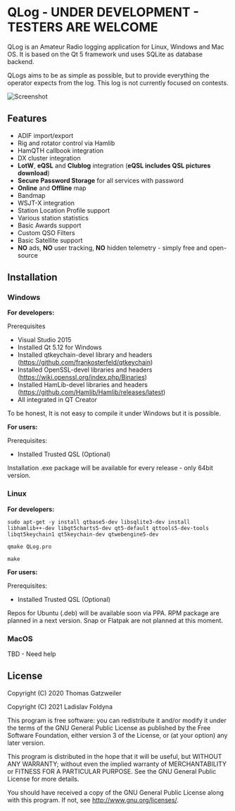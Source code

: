 # QLog - UNDER DEVELOPMENT - TESTERS ARE WELCOME

QLog is an Amateur Radio logging application for Linux, Windows and Mac OS. It
is based on the Qt 5 framework und uses SQLite as database backend.

QLogs aims to be as simple as possible, but to provide everything the operator expects from the log. This log is not currently focused on contests.

![Screenshot](https://foldynl.github.io/QLog/screens/qlog_main.png)

## Features

- ADIF import/export
- Rig and rotator control via Hamlib
- HamQTH callbook integration
- DX cluster integration
- **LotW**, **eQSL** and **Clublog** integration (**eQSL includes QSL pictures download**)
- **Secure Password Storage** for all services with password
- **Online** and **Offline** map
- Bandmap
- WSJT-X integration
- Station Location Profile support
- Various station statistics
- Basic Awards support
- Custom QSO Filters
- Basic Satellite support
- **NO** ads, **NO** user tracking, **NO** hidden telemetry - simply free and open-source

## Installation

### Windows
**For developers:**

Prerequisites

- Visual Studio 2015
- Installed Qt 5.12 for Windows
- Installed qtkeychain-devel library and headers (https://github.com/frankosterfeld/qtkeychain)
- Installed OpenSSL-devel libraries and headers (https://wiki.openssl.org/index.php/Binaries)
- Installed HamLib-devel libraries and headers (https://github.com/Hamlib/Hamlib/releases/latest)
- All integrated in QT Creator

To be honest, It is not easy to compile it under Windows but it is possible.

**For users:**

Prerequisites:

- Installed Trusted QSL (Optional)

Installation .exe package will be available for every release - only 64bit version.

### Linux

**For developers:**

`sudo apt-get -y install qtbase5-dev libsqlite3-dev install libhamlib++-dev libqt5charts5-dev qt5-default qttools5-dev-tools libqt5keychain1 qt5keychain-dev qtwebengine5-dev`

`qmake QLog.pro`

`make`

**For users:**

Prerequisites:

- Installed Trusted QSL (Optional)

Repos for Ubuntu (.deb) will be available soon via PPA. RPM package are planned in a next version. Snap or Flatpak are not planned at this moment.

### MacOS

TBD - Need help

## License

Copyright (C) 2020  Thomas Gatzweiler

Copyright (C) 2021  Ladislav Foldyna

This program is free software: you can redistribute it and/or modify
it under the terms of the GNU General Public License as published by
the Free Software Foundation, either version 3 of the License, or
(at your option) any later version.

This program is distributed in the hope that it will be useful,
but WITHOUT ANY WARRANTY; without even the implied warranty of
MERCHANTABILITY or FITNESS FOR A PARTICULAR PURPOSE.  See the
GNU General Public License for more details.

You should have received a copy of the GNU General Public License
along with this program.  If not, see <http://www.gnu.org/licenses/>.
